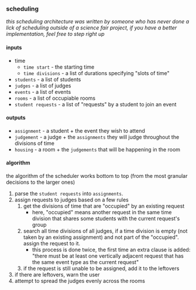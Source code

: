### scheduling

*this scheduling architecture was written by someone who has never done a lick of scheduling outside of a science fair project, if you have a better implementation, feel free to step right up*

#### inputs

- time
    - `time start` - the starting time
    - `time divisions` - a list of durations specifying "slots of time"
- `students` - a list of students
- `judges` - a list of judges
- `events` - a list of events
- `rooms` - a list of occupiable rooms
- `student requests` - a list of "requests" by a student to join an event

#### outputs

- `assignment` - a student + the event they wish to attend
- `judgement` - a judge + the `assignments` they will judge throughout the divisions of time
- `housing` - a room + the `judgements` that will be happening in the room

#### algorithm

the algorithm of the scheduler works bottom to top (from the most granular decisions to the larger ones)

1. parse the `student requests` into `assignments`.
1. assign requests to judges based on a few rules
    1. get the divisions of time that are "occupied" by an existing request
        - here, "occupied" means another request in the same time division that shares some students with the current request's group
    1. search all time divisions of all judges, if a time division is empty (not taken by an existing assignment) and not part of the "occupied". assign the request to it.
        - this process is done twice, the first time an extra clause is added: "there must be at least one vertically adjacent request that has the same event type as the current request"
    1. if the request is still unable to be assigned, add it to the leftovers
1. if there are leftovers, warn the user
1. attempt to spread the judges evenly across the rooms
